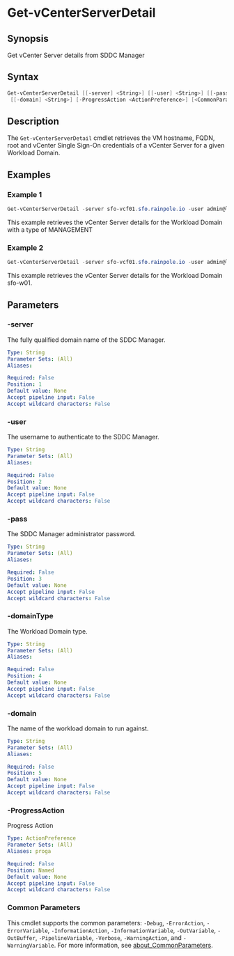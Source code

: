 # Get-vCenterServerDetail

## Synopsis

Get vCenter Server details from SDDC Manager

## Syntax

```powershell
Get-vCenterServerDetail [[-server] <String>] [[-user] <String>] [[-pass] <String>] [[-domainType] <String>]
 [[-domain] <String>] [-ProgressAction <ActionPreference>] [<CommonParameters>]
```

## Description

The `Get-vCenterServerDetail` cmdlet retrieves the VM hostname, FQDN, root and vCenter Single Sign-On credentials
of a vCenter Server for a given Workload Domain.

## Examples

### Example 1

```powershell
Get-vCenterServerDetail -server sfo-vcf01.sfo.rainpole.io -user admin@local -pass VMw@re1!VMw@re1! -domainType MANAGEMENT
```

This example retrieves the vCenter Server details for the Workload Domain with a type of MANAGEMENT

### Example 2

```powershell
Get-vCenterServerDetail -server sfo-vcf01.sfo.rainpole.io -user admin@local -pass VMw@re1!VMw@re1! -domain sfo-w01
```

This example retrieves the vCenter Server details for the Workload Domain sfo-w01.

## Parameters

### -server

The fully qualified domain name of the SDDC Manager.

```yaml
Type: String
Parameter Sets: (All)
Aliases:

Required: False
Position: 1
Default value: None
Accept pipeline input: False
Accept wildcard characters: False
```

### -user

The username to authenticate to the SDDC Manager.

```yaml
Type: String
Parameter Sets: (All)
Aliases:

Required: False
Position: 2
Default value: None
Accept pipeline input: False
Accept wildcard characters: False
```

### -pass

The SDDC Manager administrator password.

```yaml
Type: String
Parameter Sets: (All)
Aliases:

Required: False
Position: 3
Default value: None
Accept pipeline input: False
Accept wildcard characters: False
```

### -domainType

The Workload Domain type.

```yaml
Type: String
Parameter Sets: (All)
Aliases:

Required: False
Position: 4
Default value: None
Accept pipeline input: False
Accept wildcard characters: False
```

### -domain

The name of the workload domain to run against.

```yaml
Type: String
Parameter Sets: (All)
Aliases:

Required: False
Position: 5
Default value: None
Accept pipeline input: False
Accept wildcard characters: False
```

### -ProgressAction

Progress Action

```yaml
Type: ActionPreference
Parameter Sets: (All)
Aliases: proga

Required: False
Position: Named
Default value: None
Accept pipeline input: False
Accept wildcard characters: False
```

### Common Parameters

This cmdlet supports the common parameters: `-Debug`, `-ErrorAction`, `-ErrorVariable`, `-InformationAction`, `-InformationVariable`, `-OutVariable`, `-OutBuffer`, `-PipelineVariable`, `-Verbose`, `-WarningAction`, and `-WarningVariable`. For more information, see [about_CommonParameters](http://go.microsoft.com/fwlink/?LinkID=113216).
